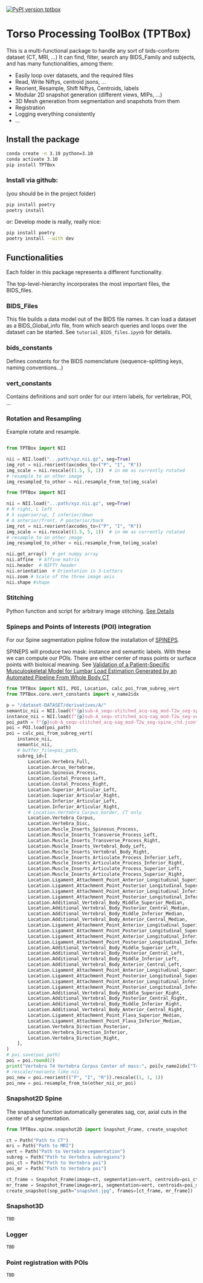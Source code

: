 [![PyPI version tptbox](https://badge.fury.io/py/tptbox.svg)](https://pypi.python.org/pypi/tptbox/)

# Torso Processing ToolBox (TPTBox)

This is a multi-functional package to handle any sort of bids-conform dataset (CT, MRI, ...)
It can find, filter, search any BIDS_Family and subjects, and has many functionalities, among them:
- Easily loop over datasets, and the required files
- Read, Write Niftys, centroid jsons, ...
- Reorient, Resample, Shift Niftys, Centroids, labels
- Modular 2D snapshot generation (different views, MIPs, ...)
- 3D Mesh generation from segmentation and snapshots from them
- Registration
- Logging everything consistently
- ...

## Install the package
```bash
conda create -n 3.10 python=3.10 
conda activate 3.10
pip install TPTBox
```
### Install via github:
(you should be in the project folder)
```bash
pip install poetry
poetry install
```
or:
Develop mode is really, really nice:
```bash
pip install poetry
poetry install --with dev 
```

## Functionalities

Each folder in this package represents a different functionality.

The top-level-hierarchy incorporates the most important files, the BIDS_files.

### BIDS_Files

This file builds a data model out of the BIDS file names.
It can load a dataset as a BIDS_Global_info file, from which search queries and loops over the dataset can be started.
See ```tutorial_BIDS_files.ipynb``` for details.

### bids_constants
Defines constants for the BIDS nomenclature (sequence-splitting keys, naming conventions...)

### vert_constants

Contains definitions and sort order for our intern labels, for vertebrae, POI, ...

### Rotation and Resampling

Example rotate and resample.

```python

from TPTBox import NII

nii = NII.load("...path/xyz.nii.gz", seg=True)
img_rot = nii.reorient(axcodes_to=("P", "I", "R"))
img_scale = nii.rescale((1.5, 5, 1))  # in mm as currently rotated
# resample to an other image
img_resampled_to_other = nii.resample_from_to(img_scale)

from TPTBox import NII

nii = NII.load("...path/xyz.nii.gz", seg=True)
# R right, L left
# S superior/up, I inferior/down
# A anterior/front, P posterior/back
img_rot = nii.reorient(axcodes_to=("P", "I", "R"))
img_scale = nii.rescale((1.5, 5, 1))  # in mm as currently rotated
# resample to an other image
img_resampled_to_other = nii.resample_from_to(img_scale)

nii.get_array()  # get numpy array
nii.affine  # Affine matrix
nii.header  # NIFTY header
nii.orientation  # Orientation in 3-Letters
nii.zoom # Scale of the three image axis
nii.shape #shape
```
### Stitching
Python function and script for arbitrary image stitching. [See Details](TPTBox/stitching/)
### Spineps and Points of Interests (POI) integration
For our Spine segmentation pipline follow the installation of [SPINEPS](https://github.com/Hendrik-code/spineps).

SPINEPS will produce two mask: instance and semantic labels. With these we can compute our POIs. There are either center of mass points or surface points with bioloical meaning. See [Validation of a Patient-Specific Musculoskeletal Model for Lumbar Load Estimation Generated by an Automated Pipeline From Whole Body CT](https://pubmed.ncbi.nlm.nih.gov/35898642/)
```python
from TPTBox import NII, POI, Location, calc_poi_from_subreg_vert
from TPTBox.core.vert_constants import v_name2idx

p = "/dataset-DATASET/derivatives/A/"
semantic_nii = NII.load(f"{p}sub-A_sequ-stitched_acq-sag_mod-T2w_seg-spine_msk.nii.gz", seg=True)
instance_nii = NII.load(f"{p}sub-A_sequ-stitched_acq-sag_mod-T2w_seg-vert_msk.nii.gz", seg=True)
poi_path = f"{p}sub-A_sequ-stitched_acq-sag_mod-T2w_seg-spine_ctd.json"
poi = POI.load(poi_path)
poi = calc_poi_from_subreg_vert(
    instance_nii,
    semantic_nii,
    # buffer_file=poi_path,
    subreg_id=[
        Location.Vertebra_Full,
        Location.Arcus_Vertebrae,
        Location.Spinosus_Process,
        Location.Costal_Process_Left,
        Location.Costal_Process_Right,
        Location.Superior_Articular_Left,
        Location.Superior_Articular_Right,
        Location.Inferior_Articular_Left,
        Location.Inferior_Articular_Right,
        # Location.Vertebra_Corpus_border, CT only
        Location.Vertebra_Corpus,
        Location.Vertebra_Disc,
        Location.Muscle_Inserts_Spinosus_Process,
        Location.Muscle_Inserts_Transverse_Process_Left,
        Location.Muscle_Inserts_Transverse_Process_Right,
        Location.Muscle_Inserts_Vertebral_Body_Left,
        Location.Muscle_Inserts_Vertebral_Body_Right,
        Location.Muscle_Inserts_Articulate_Process_Inferior_Left,
        Location.Muscle_Inserts_Articulate_Process_Inferior_Right,
        Location.Muscle_Inserts_Articulate_Process_Superior_Left,
        Location.Muscle_Inserts_Articulate_Process_Superior_Right,
        Location.Ligament_Attachment_Point_Anterior_Longitudinal_Superior_Median,
        Location.Ligament_Attachment_Point_Posterior_Longitudinal_Superior_Median,
        Location.Ligament_Attachment_Point_Anterior_Longitudinal_Inferior_Median,
        Location.Ligament_Attachment_Point_Posterior_Longitudinal_Inferior_Median,
        Location.Additional_Vertebral_Body_Middle_Superior_Median,
        Location.Additional_Vertebral_Body_Posterior_Central_Median,
        Location.Additional_Vertebral_Body_Middle_Inferior_Median,
        Location.Additional_Vertebral_Body_Anterior_Central_Median,
        Location.Ligament_Attachment_Point_Anterior_Longitudinal_Superior_Left,
        Location.Ligament_Attachment_Point_Posterior_Longitudinal_Superior_Left,
        Location.Ligament_Attachment_Point_Anterior_Longitudinal_Inferior_Left,
        Location.Ligament_Attachment_Point_Posterior_Longitudinal_Inferior_Left,
        Location.Additional_Vertebral_Body_Middle_Superior_Left,
        Location.Additional_Vertebral_Body_Posterior_Central_Left,
        Location.Additional_Vertebral_Body_Middle_Inferior_Left,
        Location.Additional_Vertebral_Body_Anterior_Central_Left,
        Location.Ligament_Attachment_Point_Anterior_Longitudinal_Superior_Right,
        Location.Ligament_Attachment_Point_Posterior_Longitudinal_Superior_Right,
        Location.Ligament_Attachment_Point_Anterior_Longitudinal_Inferior_Right,
        Location.Ligament_Attachment_Point_Posterior_Longitudinal_Inferior_Right,
        Location.Additional_Vertebral_Body_Middle_Superior_Right,
        Location.Additional_Vertebral_Body_Posterior_Central_Right,
        Location.Additional_Vertebral_Body_Middle_Inferior_Right,
        Location.Additional_Vertebral_Body_Anterior_Central_Right,
        Location.Ligament_Attachment_Point_Flava_Superior_Median,
        Location.Ligament_Attachment_Point_Flava_Inferior_Median,
        Location.Vertebra_Direction_Posterior,
        Location.Vertebra_Direction_Inferior,
        Location.Vertebra_Direction_Right,
    ],
)
# poi.save(poi_path)
poi = poi.round(2)
print("Vertebra T4 Vertebra Corpus Center of mass:", poi[v_name2idx["T4"], Location.Vertebra_Corpus])
# rescale/reorante like nii
poi_new = poi.reorient(("P", "I", "R")).rescale((1, 1, 1))
poi_new = poi.resample_from_to(other_nii_or_poi)

```


### Snapshot2D Spine

The snapshot function automatically generates sag, cor, axial cuts in the center of a segmentation.

```python
from TPTBox.spine.snapshot2D import Snapshot_Frame, create_snapshot

ct = Path("Path to CT")
mri = Path("Path to MRI")
vert = Path("Path to Vertebra segmentation")
subreg = Path("Path to Vertebra subregions")
poi_ct = Path("Path to Vertebra poi")
poi_mr = Path("Path to Vertebra poi")

ct_frame = Snapshot_Frame(image=ct, segmentation=vert, centroids=poi_ct, mode="CT", coronal=True, axial=True)
mr_frame = Snapshot_Frame(image=mri, segmentation=vert, centroids=poi_mr, mode="MRI", coronal=True, axial=True)
create_snapshot(snp_path="snapshot.jpg", frames=[ct_frame, mr_frame])
```


### Snapshot3D

```python
TBD
```

### Logger

```python
TBD
```

### Point registration with POIs
```python
TBD
```